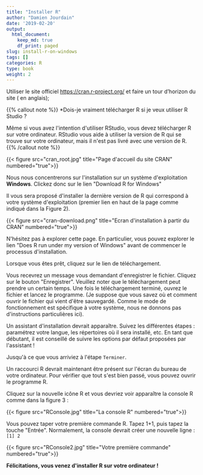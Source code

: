 ```yaml
---
title: "Installer R"
author: "Damien Jourdain"
date: '2019-02-20'
output:
  html_document:
    keep_md: true
    df_print: paged
slug: install-r-on-windows
tags: []
categories: R
type: book
weight: 2
---
```



Utiliser le site officiel <a href="https://cran.r-project.org/" target="_blank">https://cran.r-project.org/ </a> et faire un tour d’horizon du site ( en anglais);

{{% callout note %}}
*Dois-je vraiment télécharger R si je veux utiliser R Studio ?

Même si vous avez l'intention d'utiliser RStudio, vous devez télécharger R sur votre ordinateur. RStudio vous aide à utiliser la version de R qui se trouve sur votre ordinateur, mais il n'est pas livré avec une version de R.
{{% /callout note %}}


{{< figure src="cran_root.jpg" title="Page d'accueil du site CRAN" numbered="true">}}

Nous nous concentrerons sur l'installation sur un système d'exploitation **Windows**. Clickez donc sur le lien "Download R for Windows"

Il vous sera proposé d'installer la dernière version de R qui correspond à votre système d'exploitation (premier lien en haut de la page comme indiqué dans la Figure 2).

{{< figure src="cran-download.png" title="Ecran d'installation à partir du CRAN" numbered="true">}}

N'hésitez pas à explorer cette page. En particulier, vous pouvez explorer le lien "Does R run under my version of Windows" avant de commencer le processus d'installation.

Lorsque vous êtes prêt, cliquez sur le lien de téléchargement.

Vous recevrez un message vous demandant d'enregistrer le fichier. Cliquez sur le bouton "Enregistrer". Veuillez noter que le téléchargement peut prendre un certain temps. Une fois le téléchargement terminé, ouvrez le fichier et lancez le programme. (Je suppose que vous savez où et comment ouvrir le fichier qui vient d'être sauvegardé. Comme le mode de fonctionnement est spécifique à votre système, nous ne donnons pas d'instructions particulières ici).

Un assistant d'installation devrait apparaître. Suivez les différentes étapes : paramétrez votre langue, les répertoires où il sera installé, etc. En tant que débutant, il est conseillé de suivre les options par défaut proposées par l'assistant !

Jusqu'à ce que vous arriviez à l'étape `Terminer`.

Un raccourci R devrait maintenant être présent sur l'écran du bureau de votre ordinateur.
Pour vérifier que tout s'est bien passé, vous pouvez ouvrir le programme R.

Cliquez sur la nouvelle icône R et vous devriez voir apparaître la console R comme dans la figure 3 :

{{< figure src="RConsole.jpg" title="La console R" numbered="true">}}


Vous pouvez taper votre première commande R. Tapez 1+1, puis tapez la touche "Entrée". Normalement, la console devrait créer une nouvelle ligne :  `[1] 2`

{{< figure src="RConsole2.jpg" title="Votre première commande" numbered="true">}}

**Félicitations, vous venez d'installer R sur votre ordinateur !**


